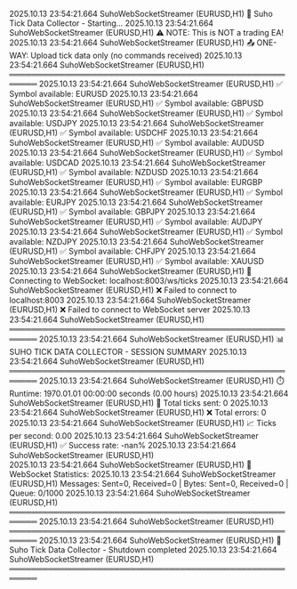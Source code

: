 2025.10.13 23:54:21.664	SuhoWebSocketStreamer (EURUSD,H1)	🚀 Suho Tick Data Collector - Starting...
2025.10.13 23:54:21.664	SuhoWebSocketStreamer (EURUSD,H1)	⚠️  NOTE: This is NOT a trading EA!
2025.10.13 23:54:21.664	SuhoWebSocketStreamer (EURUSD,H1)	📤 ONE-WAY: Upload tick data only (no commands received)
2025.10.13 23:54:21.664	SuhoWebSocketStreamer (EURUSD,H1)	═══════════════════════════════════════════════════════
2025.10.13 23:54:21.664	SuhoWebSocketStreamer (EURUSD,H1)	✅ Symbol available: EURUSD
2025.10.13 23:54:21.664	SuhoWebSocketStreamer (EURUSD,H1)	✅ Symbol available: GBPUSD
2025.10.13 23:54:21.664	SuhoWebSocketStreamer (EURUSD,H1)	✅ Symbol available: USDJPY
2025.10.13 23:54:21.664	SuhoWebSocketStreamer (EURUSD,H1)	✅ Symbol available: USDCHF
2025.10.13 23:54:21.664	SuhoWebSocketStreamer (EURUSD,H1)	✅ Symbol available: AUDUSD
2025.10.13 23:54:21.664	SuhoWebSocketStreamer (EURUSD,H1)	✅ Symbol available: USDCAD
2025.10.13 23:54:21.664	SuhoWebSocketStreamer (EURUSD,H1)	✅ Symbol available: NZDUSD
2025.10.13 23:54:21.664	SuhoWebSocketStreamer (EURUSD,H1)	✅ Symbol available: EURGBP
2025.10.13 23:54:21.664	SuhoWebSocketStreamer (EURUSD,H1)	✅ Symbol available: EURJPY
2025.10.13 23:54:21.664	SuhoWebSocketStreamer (EURUSD,H1)	✅ Symbol available: GBPJPY
2025.10.13 23:54:21.664	SuhoWebSocketStreamer (EURUSD,H1)	✅ Symbol available: AUDJPY
2025.10.13 23:54:21.664	SuhoWebSocketStreamer (EURUSD,H1)	✅ Symbol available: NZDJPY
2025.10.13 23:54:21.664	SuhoWebSocketStreamer (EURUSD,H1)	✅ Symbol available: CHFJPY
2025.10.13 23:54:21.664	SuhoWebSocketStreamer (EURUSD,H1)	✅ Symbol available: XAUUSD
2025.10.13 23:54:21.664	SuhoWebSocketStreamer (EURUSD,H1)	🔌 Connecting to WebSocket: localhost:8003/ws/ticks
2025.10.13 23:54:21.664	SuhoWebSocketStreamer (EURUSD,H1)	❌ Failed to connect to localhost:8003
2025.10.13 23:54:21.664	SuhoWebSocketStreamer (EURUSD,H1)	❌ Failed to connect to WebSocket server
2025.10.13 23:54:21.664	SuhoWebSocketStreamer (EURUSD,H1)	═══════════════════════════════════════════════════════
2025.10.13 23:54:21.664	SuhoWebSocketStreamer (EURUSD,H1)	📊 SUHO TICK DATA COLLECTOR - SESSION SUMMARY
2025.10.13 23:54:21.664	SuhoWebSocketStreamer (EURUSD,H1)	═══════════════════════════════════════════════════════
2025.10.13 23:54:21.664	SuhoWebSocketStreamer (EURUSD,H1)	⏱️  Runtime: 1970.01.01 00:00:00 seconds (0.00 hours)
2025.10.13 23:54:21.664	SuhoWebSocketStreamer (EURUSD,H1)	📡 Total ticks sent: 0
2025.10.13 23:54:21.664	SuhoWebSocketStreamer (EURUSD,H1)	❌ Total errors: 0
2025.10.13 23:54:21.664	SuhoWebSocketStreamer (EURUSD,H1)	📈 Ticks per second: 0.00
2025.10.13 23:54:21.664	SuhoWebSocketStreamer (EURUSD,H1)	✅ Success rate: -nan%
2025.10.13 23:54:21.664	SuhoWebSocketStreamer (EURUSD,H1)	
2025.10.13 23:54:21.664	SuhoWebSocketStreamer (EURUSD,H1)	🔌 WebSocket Statistics:
2025.10.13 23:54:21.664	SuhoWebSocketStreamer (EURUSD,H1)	   Messages: Sent=0, Received=0 | Bytes: Sent=0, Received=0 | Queue: 0/1000
2025.10.13 23:54:21.664	SuhoWebSocketStreamer (EURUSD,H1)	═══════════════════════════════════════════════════════
2025.10.13 23:54:21.664	SuhoWebSocketStreamer (EURUSD,H1)	═══════════════════════════════════════════════════════
2025.10.13 23:54:21.664	SuhoWebSocketStreamer (EURUSD,H1)	👋 Suho Tick Data Collector - Shutdown completed
2025.10.13 23:54:21.664	SuhoWebSocketStreamer (EURUSD,H1)	═══════════════════════════════════════════════════════
